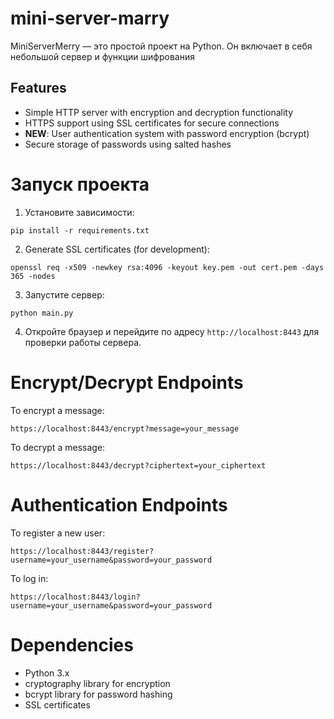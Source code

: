 # mini-server-marry
MiniServerMerry — это простой проект на Python. Он включает в себя небольшой сервер и функции шифрования

## Features

- Simple HTTP server with encryption and decryption functionality
- HTTPS support using SSL certificates for secure connections
- **NEW**: User authentication system with password encryption (bcrypt)
- Secure storage of passwords using salted hashes


# Запуск проекта
1. Установите зависимости:
```
pip install -r requirements.txt
```

2. Generate SSL certificates (for development):
```
openssl req -x509 -newkey rsa:4096 -keyout key.pem -out cert.pem -days 365 -nodes
```

3. Запустите сервер:

```
python main.py
```

4. Откройте браузер и перейдите по адресу `http://localhost:8443` для проверки работы сервера.

# Encrypt/Decrypt Endpoints
To encrypt a message:
```
https://localhost:8443/encrypt?message=your_message
```

To decrypt a message:
```
https://localhost:8443/decrypt?ciphertext=your_ciphertext
```

# Authentication Endpoints

To register a new user:
```
https://localhost:8443/register?username=your_username&password=your_password
```

To log in:
```
https://localhost:8443/login?username=your_username&password=your_password
```

# Dependencies

- Python 3.x
- cryptography library for encryption
- bcrypt library for password hashing
- SSL certificates
